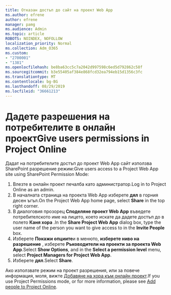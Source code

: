```yaml
---
title: Отказан достъп до сайт на проект Web App
ms.author: efrene
author: efrene
manager: pamg
ms.audience: Admin
ms.topic: article
ROBOTS: NOINDEX, NOFOLLOW
localization_priority: Normal
ms.collection: Adm_O365
ms.custom:
- "2700001"
- "1381"
ms.openlocfilehash: be8ba63cc5c7a2042d997598c6ed5d792862c58f
ms.sourcegitcommit: b3e55405af384e868fcd32ea794eb15d1356c3fc
ms.translationtype: MT
ms.contentlocale: bg-BG
ms.lasthandoff: 08/29/2019
ms.locfileid: "36661213"
---
```

# <a name="give-users-permissions-in-project-online"></a><span data-ttu-id="1ba81-102">Дадете разрешения на потребителите в онлайн проект</span><span class="sxs-lookup"><span data-stu-id="1ba81-102">Give users permissions in Project Online</span></span>

<span data-ttu-id="1ba81-103">Дадат на потребителите достъп до проект Web App сайт използва SharePoint разрешение режим:</span><span class="sxs-lookup"><span data-stu-id="1ba81-103">Give users access to a Project Web App site using SharePoint Permission Mode:</span></span>

1. <span data-ttu-id="1ba81-104">Влезте в онлайн проект печалба като администратор.</span><span class="sxs-lookup"><span data-stu-id="1ba81-104">Log in to Project Online as an admin.</span></span>
2. <span data-ttu-id="1ba81-105">В началната страница на проекта Web App изберете **дял** в горния десен ъгъл.</span><span class="sxs-lookup"><span data-stu-id="1ba81-105">On the Project Web App home page, select **Share** in the top right corner.</span></span>
3. <span data-ttu-id="1ba81-106">В диалоговия прозорец **Споделяне проект Web App** въведете потребителското име на лицето, което искате да дадете достъп до в полето **Каня хора** .</span><span class="sxs-lookup"><span data-stu-id="1ba81-106">In the **Share Project Web App** dialog box, type the user name of the person you want to give access to in the **Invite People** box.</span></span>
4. <span data-ttu-id="1ba81-107">Изберете **Покажи опциите**и в менюто, **изберете ниво на разрешение** , изберете **Ръководители на проекти за проекта Web App**.</span><span class="sxs-lookup"><span data-stu-id="1ba81-107">Select **Show Options**, and in the **Select a permission level** menu, select **Project Managers for Project Web App**.</span></span>
5. <span data-ttu-id="1ba81-108">Изберете **дял**.</span><span class="sxs-lookup"><span data-stu-id="1ba81-108">Select **Share**.</span></span>

<span data-ttu-id="1ba81-109">Ако използвате режим на проект разрешения, или за повече информация, моля, вижте [Добавяне на хора към онлайн проект](https://docs.microsoft.com/projectonline/step-2-add-people-to-project-online).</span><span class="sxs-lookup"><span data-stu-id="1ba81-109">If you use Project Permissions mode, or for more information, please see [Add people to Project Online](https://docs.microsoft.com/projectonline/step-2-add-people-to-project-online).</span></span>
